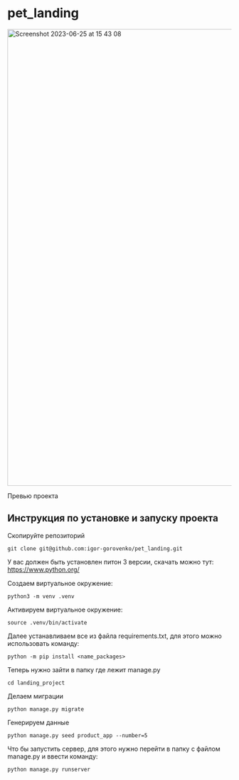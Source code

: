 # pet_landing

<img width="1024" alt="Screenshot 2023-06-25 at 15 43 08" src="https://github.com/igor-gorovenko/pet_landing/assets/59226858/009cf03c-cd10-4893-a76c-9878f8225bd5">

Превью проекта

## Инструкция по установке и запуску проекта

Скопируйте репозиторий
```
git clone git@github.com:igor-gorovenko/pet_landing.git
```

У вас должен быть установлен питон 3 версии, скачать можно тут: https://www.python.org/

Создаем виртуальное окружение:
```
python3 -m venv .venv
```

Активируем виртуальное окружение:

```
source .venv/bin/activate
```

Далее устанавливаем все из файла requirements.txt, для этого можно использовать команду:

```
python -m pip install <name_packages>
```

Теперь нужно зайти в папку где лежит manage.py
```
cd landing_project
```

Делаем миграции
```
python manage.py migrate
```

Генерируем данные
```
python manage.py seed product_app --number=5
```

Что бы запустить сервер, для этого нужно перейти в папку с файлом manage.py и ввести команду:
```
python manage.py runserver
```
